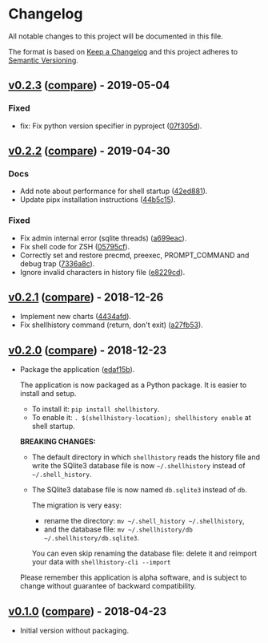 # Changelog
All notable changes to this project will be documented in this file.

The format is based on [Keep a Changelog](http://keepachangelog.com/en/1.0.0/)
and this project adheres to [Semantic Versioning](http://semver.org/spec/v2.0.0.html).

## [v0.2.3](https://github.com/pawamoy/shell-history/releases/tag/v0.2.3) ([compare](https://github.com/pawamoy/shell-history/compare/v0.2.2...v0.2.3)) - 2019-05-04

### Fixed
- fix: Fix python version specifier in pyproject ([07f305d](https://github.com/pawamoy/shell-history/commit/07f305d5b4ad4adfed154febd0cbfa557bc8fca4)).


## [v0.2.2](https://github.com/pawamoy/shell-history/releases/tag/v0.2.2) ([compare](https://github.com/pawamoy/shell-history/compare/v0.2.1...v0.2.2)) - 2019-04-30

### Docs
- Add note about performance for shell startup ([42ed881](https://github.com/pawamoy/shell-history/commit/42ed88184b03fe977e596b3f86075e7c428703c8)).
- Update pipx installation instructions ([44b5c15](https://github.com/pawamoy/shell-history/commit/44b5c152c03b35acd1fbd3f4e9db70630facbf89)).

### Fixed
- Fix admin internal error (sqlite threads) ([a699eac](https://github.com/pawamoy/shell-history/commit/a699eac45d5b38b275b65721f20b254433e10499)).
- Fix shell code for ZSH ([05795cf](https://github.com/pawamoy/shell-history/commit/05795cf5030257444a8e9b9f199f8c0ef060e238)).
- Correctly set and restore precmd, preexec, PROMPT_COMMAND and debug trap ([7336a8c](https://github.com/pawamoy/shell-history/commit/7336a8c347fb0d593b74e3b501f51cf484eb4afd)).
- Ignore invalid characters in history file ([e8229cd](https://github.com/pawamoy/shell-history/commit/e8229cd0dd34fe8858344d502c967a9b76f8deb1)).


## [v0.2.1](https://gitlab.com/pawamoy/shell-history/tags/v0.2.1) ([compare](https://gitlab.com/pawamoy/shell-history/compare/v0.2.0...v0.2.1)) - 2018-12-26

- Implement new charts ([4434afd](https://gitlab.com/pawamoy/shell-history/commit/4434afdce557f861f0b6b32b5ecd8c0474b59029)).
- Fix shellhistory command (return, don't exit) ([a27fb53](https://gitlab.com/pawamoy/shell-history/commit/a27fb53e097f22acc7cf789fb69f244208115c3f)).

## [v0.2.0](https://gitlab.com/pawamoy/shell-history/tags/v0.2.0) ([compare](https://gitlab.com/pawamoy/shell-history/compare/v0.1.0...v0.2.0)) - 2018-12-23

- Package the application ([edaf15b](https://gitlab.com/pawamoy/shell-history/commit/edaf15b7424d40ef13442be03ae04828eb80571d)).

  The application is now packaged as a Python package. It is easier to install and setup.
  - To install it: `pip install shellhistory`.
  - To enable it: `. $(shellhistory-location); shellhistory enable` at shell startup.

  **BREAKING CHANGES:**
  - The default directory in which `shellhistory` reads the history file and write the SQlite3 database file
  is now `~/.shellhistory` instead of `~/.shell_history`.
  - The SQlite3 database file is now named `db.sqlite3` instead of `db`.

    The migration is very easy:
    - rename the directory: `mv ~/.shell_history ~/.shellhistory`,
    - and the database file: `mv ~/.shellhistory/db ~/.shellhistory/db.sqlite3`.

    You can even skip renaming the database file:
    delete it and reimport your data with `shellhistory-cli --import`

  Please remember this application is alpha software, and is subject to change without guarantee of backward compatibility.

## [v0.1.0](https://gitlab.com/pawamoy/shell-history/tags/v0.1.0) ([compare](https://gitlab.com/pawamoy/shell-history/compare/4a9781fb20047c4c5f9d7bd04f60db5e35295070...v0.1.0)) - 2018-04-23

- Initial version without packaging.
